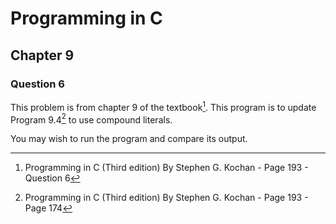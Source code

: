 # Programming in C
## Chapter 9
### Question 6

This problem is from chapter 9 of the textbook[^1]. This program is to update Program 9.4[^2] to use compound literals.

You may wish to run the program and compare its output.


[^1]: Programming in C (Third edition) By Stephen G. Kochan - Page 193 - Question 6
[^2]: Programming in C (Third edition) By Stephen G. Kochan - Page 193 - Page 174